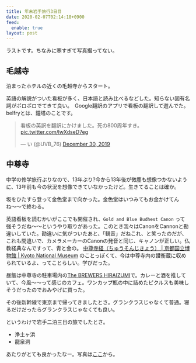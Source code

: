```yaml
---
title: 年末岩手旅行3日目
date: 2020-02-07T02:14:18+0900
feed:
  enable: true
layout: post
---
```


ラストです。ちなみに寒すぎて写真撮ってない。

## 毛越寺
泊まったホテルの近くの毛越寺からスタート。

英語の解説がついた看板が多く、日本語と読み比べるなどした。知らない固有名詞がポロポロでてきて良い。　Google翻訳のアプリで看板の翻訳して遊んでた。belfryとは、鐘塔のことです。

<blockquote class="twitter-tweet"><p lang="ja" dir="ltr">看板の英訳を翻訳にかけました。死の800周年すき。 <a href="https://t.co/lwXdseD7eg">pic.twitter.com/lwXdseD7eg</a></p>— い (@UVB_76) <a href="https://twitter.com/UVB_76/status/1211474476845502464?ref_src=twsrc%5Etfw">December 30, 2019</a></blockquote> <script async src="https://platform.twitter.com/widgets.js" charset="utf-8"></script>

## 中尊寺

中学の修学旅行ぶりなので、13年ぶり?今から13年後が微塵も想像つかないように、13年前も今の状況を想像できていなかったけど。生きてることは確か。

坂をひたすら登って金色堂まで向かった。金色堂はいつみてもお金かけてんね〜〜で終わる。

英語看板を読むかいがここでも開催され、`Gold and Blue Budhest Canon` って強そうだね〜〜というやり取りがあった。このとき我々はCanonをCannonと勘違いしていた。勘違いに気がついたあと、「観音」だねこれ、と笑ったのだが、これも間違いで、カメラメーカーのCanonの発音と同じ、キャノンが正しい。仏教経典なんですって、青と金の。 [中尊寺経（ちゅうそんじきょう） | 京都国立博物館 | Kyoto National Museum](https://www.kyohaku.go.jp/jp/dictio/shoseki/chusou.html) のことっぽくて、今は中尊寺内の讃衡蔵に収められているよ、ってことらしい。学びだった。

昼飯は中尊寺の駐車場内の[The BREWERS HIRAIZUMI](https://brewers-cafe.jp/)で。カレーと酒を推していて、今風～～って感じのカフェ。ワンカップ瓶の中に詰めたピクルスも美味しそうだったのでおみやげに買った。

その後新幹線で東京まで帰ってきましたとさ。グランクラスじゃなくて普通。寝るだけだったらグランクラスじゃなくても良い。


というわけで岩手二泊三日の旅でしたとさ。

- 浄土ヶ浜
- 龍泉洞

あたりがとても良かったなー。写真は[ここ](https://flic.kr/s/aHsmKuX4we)から。
